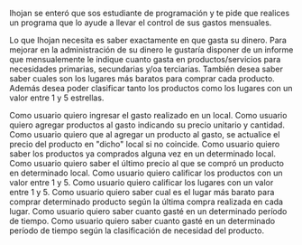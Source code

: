 Ihojan se enteró que sos estudiante de programación y te pide que realices un programa que lo ayude a llevar el control de sus gastos mensuales. 

Lo que Ihojan necesita es saber exactamente en que gasta su dinero. Para mejorar en la administración de su dinero le gustaría disponer de un informe que mensualemente le indique cuanto gasta en productos/servicios para necesidades primarias, secundarias y/oa terciarias. 
También desea saber saber cuales son los lugares más baratos para comprar cada producto.
Además desea poder clasificar tanto los productos como los lugares con un valor entre 1 y 5 estrellas.

Como usuario quiero ingresar el gasto realizado en un local. 
Como usuario quiero agregar productos al gasto indicando su  precio unitario y cantidad.
Como usuario quiero que al agregar un producto al gasto, se actualice el precio del producto en "dicho" local si no coincide.
Como usuario quiero saber los productos ya comprados alguna vez en un determinado local.
Como usuario quiero saber el último precio al que se compró un producto en determinado local.
Como usuario quiero calificar los productos con un valor entre 1 y 5.
Como usuario quiero calificar los lugares con un valor entre 1 y 5.
Como usuario quiero saber cual es el lugar más barato para comprar determinado producto según la última compra realizada en cada lugar.
Como usuario quiero saber cuanto gasté en un determinado período de tiempo.
Como usuario quiero saber cuanto gasté en un determinado período de tiempo según la clasificación de necesidad del producto.